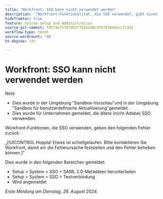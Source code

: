 ```yaml
---
title: "Workfront: SSO kann nicht verwendet werden"
description: '"Workfront-Funktionalität, die SSO verwendet, gibt einen "UUB"-Fehler zurück."'
hidefromtoc: true
feature: System Setup and Administration
source-git-commit: fd5f9e71787db377b5b1d8c9767036debccfc852
workflow-type: tm+mt
source-wordcount: '96'
ht-degree: 33%

---
```



# Workfront: SSO kann nicht verwendet werden

>[!NOTE]
>
>* Dies wurde in der Umgebung &quot;Sandbox-Vorschau&quot;und in der Umgebung &quot;Sandbox für benutzerdefinierte Aktualisierung&quot;gemeldet.
>* Dies wurde für Unternehmen gemeldet, die ältere (nicht-Adobe) SSO verwenden.

Workfront-Funktionen, die SSO verwenden, geben den folgenden Fehler zurück:

„[!UICONTROL Hoppla! Etwas ist schiefgelaufen. Bitte kontaktieren Sie Workfront, damit wir die Fehlerursache feststellen und den Fehler beheben können.]“

Dies wurde in den folgenden Bereichen gemeldet:

* Setup > System > SSO > SAML 2.0-Metadaten herunterladen
* Setup > System > SSO > Testverbindung
* Wird angemeldet

_Erste Meldung am Dienstag, 26. August 2024._
